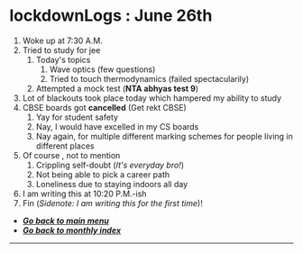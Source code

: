 # lockdownLogs : June 26th

1. Woke up at 7:30 A.M.
2. Tried to study for jee
   1. Today's topics
      1. Wave optics (few questions)
      2. Tried to touch thermodynamics (failed spectacularily)
   2. Attempted a mock test (**NTA abhyas test 9**)
3. Lot of blackouts took place today which hampered my ability to study
4. CBSE boards got **cancelled** (Get rekt CBSE)
   1. Yay for student safety
   2. Nay, I would have excelled in my CS boards
   3. Nay again, for multiple different marking schemes for people living 
   in different places
5. Of course , not to mention
   1. Crippling self-doubt (_It's everyday bro!_)
   2. Not being able to pick a career path
   3. Loneliness due to staying indoors all day
6. I am writing this at 10:20 P.M.-ish
7. Fin (_Sidenote: I am writing this for the first time_)!

- [**_Go back to main menu_**](../README.md)
- [**_Go back to monthly index_**](index.md)

---
